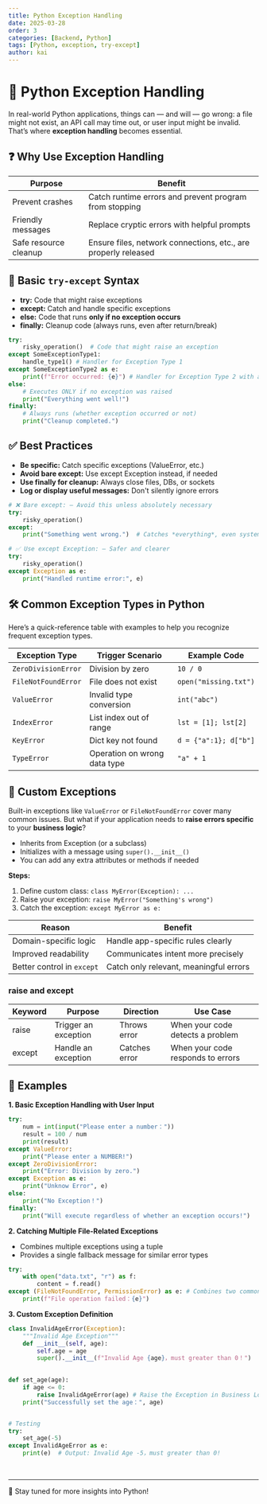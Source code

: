 ```yaml
---
title: Python Exception Handling
date: 2025-03-28
order: 3
categories: [Backend, Python]
tags: [Python, exception, try-except]
author: kai
---
```


# 🚀 Python Exception Handling
In real-world Python applications, things can — and will — go wrong: a file might not exist, an API call may time out, or user input might be invalid.  
That’s where **exception handling** becomes essential.

## ❓ Why Use Exception Handling

| Purpose              | Benefit                                                             |
|----------------------|---------------------------------------------------------------------|
| Prevent crashes       | Catch runtime errors and prevent program from stopping             |
| Friendly messages     | Replace cryptic errors with helpful prompts                        |
| Safe resource cleanup | Ensure files, network connections, etc., are properly released     |

## 🔧 Basic `try-except` Syntax
- **try:** Code that might raise exceptions
- **except:** Catch and handle specific exceptions
- **else:** Code that runs **only if no exception occurs**
- **finally:** Cleanup code (always runs, even after return/break)

```python
try:
    risky_operation()  # Code that might raise an exception
except SomeExceptionType1:
    handle_type1() # Handler for Exception Type 1
except SomeExceptionType2 as e:
    print(f"Error occurred: {e}") # Handler for Exception Type 2 with access to the exception object
else:
    # Executes ONLY if no exception was raised
    print("Everything went well!")
finally:
    # Always runs (whether exception occurred or not)
    print("Cleanup completed.")
```

## ✅ Best Practices
- **Be specific:** Catch specific exceptions (ValueError, etc.)
- **Avoid bare except:** Use except Exception instead, if needed
- **Use finally for cleanup:** Always close files, DBs, or sockets
- **Log or display useful messages:** Don't silently ignore errors

```python
# ❌ Bare except: — Avoid this unless absolutely necessary
try:
    risky_operation()
except:
    print("Something went wrong.")  # Catches *everything*, even system-level exits

# ✅ Use except Exception: — Safer and clearer
try:
    risky_operation()
except Exception as e:
    print("Handled runtime error:", e)
```


## 🛠️ Common Exception Types in Python
Here’s a quick-reference table with examples to help you recognize frequent exception types.

| Exception Type      | Trigger Scenario                   | Example Code                              |
|---------------------|-------------------------------------|--------------------------------------------|
| `ZeroDivisionError` | Division by zero                   | `10 / 0`                                   |
| `FileNotFoundError` | File does not exist                | `open("missing.txt")`                      |
| `ValueError`        | Invalid type conversion            | `int("abc")`                               |
| `IndexError`        | List index out of range            | `lst = [1]; lst[2]`                        |
| `KeyError`          | Dict key not found                 | `d = {"a":1}; d["b"]`                      |
| `TypeError`         | Operation on wrong data type       | `"a" + 1`                                  |


## 🧱 Custom Exceptions
Built-in exceptions like `ValueError` or `FileNotFoundError` cover many common issues. But what if your application needs to **raise errors specific** to your **business logic**?

- Inherits from Exception (or a subclass)
- Initializes with a message using `super().__init__()`
- You can add any extra attributes or methods if needed

**Steps:**
1. Define custom class: `class MyError(Exception): ...`
2. Raise your exception: `raise MyError("Something's wrong")`
3. Catch the exception: `except MyError as e:`


| Reason                       | Benefit                                         |
|------------------------------|-------------------------------------------------|
| Domain-specific logic        | Handle app-specific rules clearly              |
| Improved readability         | Communicates intent more precisely             |
| Better control in `except`   | Catch only relevant, meaningful errors         |

### raise and except

| Keyword | Purpose | Direction | Use Case |
|---------|---------|-----------|----------|
| raise | Trigger an exception | Throws error | When your code detects a problem |
| except | Handle an exception | Catches error| When your code responds to errors |


## 🤖 Examples
**1. Basic Exception Handling with User Input**

```python
try:
    num = int(input("Please enter a number："))
    result = 100 / num
    print(result)
except ValueError:
    print("Please enter a NUMBER!")
except ZeroDivisionError:
    print("Error: Division by zero.")
except Exception as e:
    print("Unknow Error", e)
else:
    print("No Exception！")
finally:
    print("Will execute regardless of whether an exception occurs!")
```

**2. Catching Multiple File-Related Exceptions**
- Combines multiple exceptions using a tuple
- Provides a single fallback message for similar error types

```python
try:
    with open("data.txt", "r") as f:
        content = f.read()
except (FileNotFoundError, PermissionError) as e: # Combines two common file exceptions using a tuple
    print(f"File operation failed：{e}")
```

**3. Custom Exception Definition**

```python
class InvalidAgeError(Exception):
    """Invalid Age Exception"""
    def __init__(self, age):
        self.age = age
        super().__init__(f"Invalid Age {age}，must greater than 0！")
    

def set_age(age):
    if age <= 0:
        raise InvalidAgeError(age) # Raise the Exception in Business Logic
    print("Successfully set the age：", age)


# Testing
try:
    set_age(-5)
except InvalidAgeError as e:
    print(e)  # Output: Invalid Age -5，must greater than 0!
```


<br>



---

🚀 Stay tuned for more insights into Python!